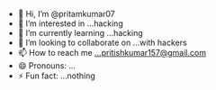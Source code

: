 - 👋 Hi, I’m @pritamkumar07
- 👀 I’m interested in ...hacking
- 🌱 I’m currently learning ...hacking
- 💞️ I’m looking to collaborate on ...with hackers
- 📫 How to reach me ...pritishkumar157@gmail.com
- 😄 Pronouns: ...
- ⚡ Fun fact: ...nothing

<!---
pritamkumar07/pritamkumar07 is a ✨ special ✨ repository because its `README.md` (this file) appears on your GitHub profile.
You can click the Preview link to take a look at your changes.
--->
